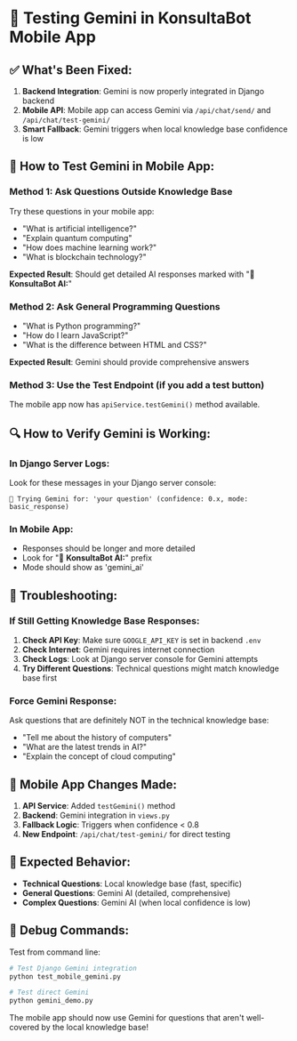 # 🤖 Testing Gemini in KonsultaBot Mobile App

## ✅ What's Been Fixed:

1. **Backend Integration**: Gemini is now properly integrated in Django backend
2. **Mobile API**: Mobile app can access Gemini via `/api/chat/send/` and `/api/chat/test-gemini/`
3. **Smart Fallback**: Gemini triggers when local knowledge base confidence is low

## 🧪 How to Test Gemini in Mobile App:

### Method 1: Ask Questions Outside Knowledge Base
Try these questions in your mobile app:
- "What is artificial intelligence?"
- "Explain quantum computing"
- "How does machine learning work?"
- "What is blockchain technology?"

**Expected Result**: Should get detailed AI responses marked with "🤖 **KonsultaBot AI:**"

### Method 2: Ask General Programming Questions
- "What is Python programming?"
- "How do I learn JavaScript?"
- "What is the difference between HTML and CSS?"

**Expected Result**: Gemini should provide comprehensive answers

### Method 3: Use the Test Endpoint (if you add a test button)
The mobile app now has `apiService.testGemini()` method available.

## 🔍 How to Verify Gemini is Working:

### In Django Server Logs:
Look for these messages in your Django server console:
```
🤖 Trying Gemini for: 'your question' (confidence: 0.x, mode: basic_response)
```

### In Mobile App:
- Responses should be longer and more detailed
- Look for "🤖 **KonsultaBot AI:**" prefix
- Mode should show as 'gemini_ai'

## 🚨 Troubleshooting:

### If Still Getting Knowledge Base Responses:

1. **Check API Key**: Make sure `GOOGLE_API_KEY` is set in backend `.env`
2. **Check Internet**: Gemini requires internet connection
3. **Check Logs**: Look at Django server console for Gemini attempts
4. **Try Different Questions**: Technical questions might match knowledge base first

### Force Gemini Response:
Ask questions that are definitely NOT in the technical knowledge base:
- "Tell me about the history of computers"
- "What are the latest trends in AI?"
- "Explain the concept of cloud computing"

## 📱 Mobile App Changes Made:

1. **API Service**: Added `testGemini()` method
2. **Backend**: Gemini integration in `views.py`
3. **Fallback Logic**: Triggers when confidence < 0.8
4. **New Endpoint**: `/api/chat/test-gemini/` for direct testing

## 🎯 Expected Behavior:

- **Technical Questions**: Local knowledge base (fast, specific)
- **General Questions**: Gemini AI (detailed, comprehensive)
- **Complex Questions**: Gemini AI (when local confidence is low)

## 🔧 Debug Commands:

Test from command line:
```bash
# Test Django Gemini integration
python test_mobile_gemini.py

# Test direct Gemini
python gemini_demo.py
```

The mobile app should now use Gemini for questions that aren't well-covered by the local knowledge base!
